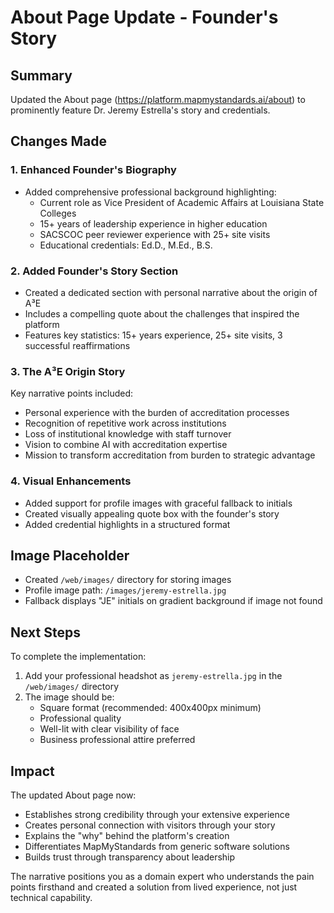 # About Page Update - Founder's Story

## Summary
Updated the About page (https://platform.mapmystandards.ai/about) to prominently feature Dr. Jeremy Estrella's story and credentials.

## Changes Made

### 1. Enhanced Founder's Biography
- Added comprehensive professional background highlighting:
  - Current role as Vice President of Academic Affairs at Louisiana State Colleges
  - 15+ years of leadership experience in higher education
  - SACSCOC peer reviewer experience with 25+ site visits
  - Educational credentials: Ed.D., M.Ed., B.S.

### 2. Added Founder's Story Section
- Created a dedicated section with personal narrative about the origin of A³E
- Includes a compelling quote about the challenges that inspired the platform
- Features key statistics: 15+ years experience, 25+ site visits, 3 successful reaffirmations

### 3. The A³E Origin Story
Key narrative points included:
- Personal experience with the burden of accreditation processes
- Recognition of repetitive work across institutions
- Loss of institutional knowledge with staff turnover
- Vision to combine AI with accreditation expertise
- Mission to transform accreditation from burden to strategic advantage

### 4. Visual Enhancements
- Added support for profile images with graceful fallback to initials
- Created visually appealing quote box with the founder's story
- Added credential highlights in a structured format

## Image Placeholder
- Created `/web/images/` directory for storing images
- Profile image path: `/images/jeremy-estrella.jpg`
- Fallback displays "JE" initials on gradient background if image not found

## Next Steps
To complete the implementation:
1. Add your professional headshot as `jeremy-estrella.jpg` in the `/web/images/` directory
2. The image should be:
   - Square format (recommended: 400x400px minimum)
   - Professional quality
   - Well-lit with clear visibility of face
   - Business professional attire preferred

## Impact
The updated About page now:
- Establishes strong credibility through your extensive experience
- Creates personal connection with visitors through your story
- Explains the "why" behind the platform's creation
- Differentiates MapMyStandards from generic software solutions
- Builds trust through transparency about leadership

The narrative positions you as a domain expert who understands the pain points firsthand and created a solution from lived experience, not just technical capability.
